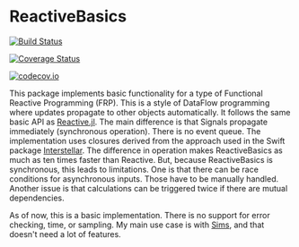 # ReactiveBasics

[![Build Status](https://travis-ci.org/tshort/ReactiveBasics.jl.svg?branch=master)](https://travis-ci.org/tshort/ReactiveBasics.jl)

[![Coverage Status](https://coveralls.io/repos/tshort/ReactiveBasics.jl/badge.svg?branch=master&service=github)](https://coveralls.io/github/tshort/ReactiveBasics.jl?branch=master)

[![codecov.io](http://codecov.io/github/tshort/ReactiveBasics.jl/coverage.svg?branch=master)](http://codecov.io/github/tshort/ReactiveBasics.jl?branch=master)


This package implements basic functionality for a type of Functional Reactive Programming (FRP). 
This is a style of DataFlow programming where updates propagate to other objects automatically.
It follows the same basic API as [Reactive.jl](http://julialang.github.io/Reactive.jl/). 
The main difference is that Signals propagate immediately (synchronous operation). There is no event queue.
The implementation uses closures derived from the approach used in the Swift package [Interstellar](https://github.com/JensRavens/Interstellar).
The difference in operation makes ReactiveBasics as much as ten times faster than Reactive. 
But, because ReactiveBasics is synchronous, this leads to limitations. One is that there 
can be race conditions for asynchronous inputs. Those have to be manually handled. Another 
issue is that calculations can be triggered twice if there are mutual dependencies.

As of now, this is a basic implementation. There is no support for error checking, time, or sampling. My main use
case is with [Sims](https://github.com/tshort/Sims.jl), and that doesn't need a lot of features.
